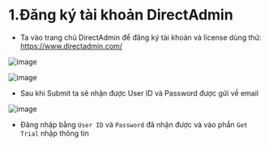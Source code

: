# 1.Đăng ký tài khoản DirectAdmin
- Ta vào trang chủ DirectAdmin để đăng ký tài khoản và license dùng thử: https://www.directadmin.com/

![image](https://user-images.githubusercontent.com/110179869/195478465-bc56ed21-0994-4415-9e0d-de5cb669900c.png)

![image](https://user-images.githubusercontent.com/110179869/195478558-fe12693a-8e72-4309-9b40-65db9c837d3a.png)

- Sau khi Submit ta sẽ nhận được User ID và Password được gửi về email

![image](https://user-images.githubusercontent.com/110179869/195478592-21e4a99e-e186-4d9f-9eae-abfe42fdd462.png)

- Đăng nhập bằng `User ID` và `Password` đã nhận được và vào phần `Get Trial` nhập thông tin


















